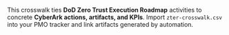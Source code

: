 This crosswalk ties **DoD Zero Trust Execution Roadmap** activities to concrete **CyberArk actions, artifacts, and KPIs**. Import `zter-crosswalk.csv` into your PMO tracker and link artifacts generated by automation.
